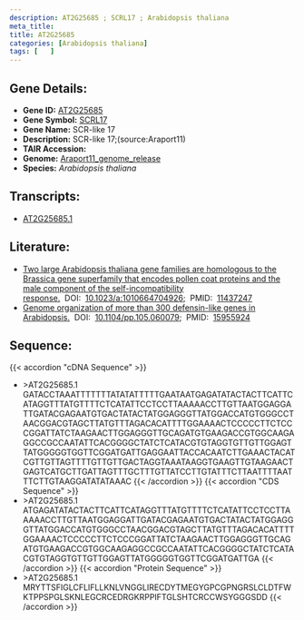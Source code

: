 ```yaml
---
description: AT2G25685 ; SCRL17 ; Arabidopsis thaliana
meta_title:
title: AT2G25685
categories: [Arabidopsis thaliana]
tags: [   ]
---
```


## Gene Details:
- **Gene ID:** [AT2G25685](https://www.arabidopsis.org/locus?name=AT2G25685)
- **Gene Symbol:** <u>SCRL17</u>
- **Gene Name:** SCR-like 17
- **Description:**   SCR-like 17;(source:Araport11)
- **TAIR Accession:** 
- **Genome:** [Araport11_genome_release](https://www.arabidopsis.org/download/list?dir=Genes%2FAraport11_genome_release)
- **Species:** *Arabidopsis thaliana*

## Transcripts:
   -  [AT2G25685.1](https://www.arabidopsis.org/gene?name=AT2G25685.1)
## Literature:
   - [Two large Arabidopsis thaliana gene families are homologous to the Brassica gene  superfamily that encodes pollen coat proteins and the male component of the  self-incompatibility response.](https://www.doi.org/10.1023/a:1010664704926)&nbsp;&nbsp;DOI:&nbsp;&nbsp;[10.1023/a:1010664704926](https://www.doi.org/10.1023/a:1010664704926);&nbsp;&nbsp;PMID:&nbsp;&nbsp;[11437247](https://pubmed.ncbi.nlm.nih.gov/11437247/)
   - [Genome organization of more than 300 defensin-like genes in Arabidopsis.](https://www.doi.org/10.1104/pp.105.060079)&nbsp;&nbsp;DOI:&nbsp;&nbsp;[10.1104/pp.105.060079](https://www.doi.org/10.1104/pp.105.060079);&nbsp;&nbsp;PMID:&nbsp;&nbsp;[15955924](https://pubmed.ncbi.nlm.nih.gov/15955924/)
## Sequence:
{{< accordion "cDNA Sequence" >}}
- \>AT2G25685.1
GATACCTAAATTTTTTTATATATTTTTGAATAATGAGATATACTACTTCATTCATAGGTTTATGTTTTCTCATATTCCTCCTTAAAAACCTTGTTAATGGAGGATTGATACGAGAATGTGACTATACTATGGAGGGTTATGGACCATGTGGGCCTAACGGACGTAGCTTATGTTTAGACACATTTTGGAAAACTCCCCCTTCTCCCGGATTATCTAAGAACTTGGAGGGTTGCAGATGTGAAGACCGTGGCAAGAGGCCGCCAATATTCACGGGGCTATCTCATACGTGTAGGTGTTGTTGGAGTTATGGGGGTGGTTCGGATGATTGAGGAATTACCACAATCTTGAAACTACATCGTTGTTAGTTTTGTTGTTGACTAGGTAAATAAGGTGAAGTTGTAAGAACTGAGTCATGCTTGATTAGTTTGCTTTGTTATCCTTGTATTTCTTAATTTTAATTTCTTGTAAGGATATATAAAC
{{< /accordion >}}
{{< accordion "CDS Sequence" >}}
- \>AT2G25685.1
ATGAGATATACTACTTCATTCATAGGTTTATGTTTTCTCATATTCCTCCTTAAAAACCTTGTTAATGGAGGATTGATACGAGAATGTGACTATACTATGGAGGGTTATGGACCATGTGGGCCTAACGGACGTAGCTTATGTTTAGACACATTTTGGAAAACTCCCCCTTCTCCCGGATTATCTAAGAACTTGGAGGGTTGCAGATGTGAAGACCGTGGCAAGAGGCCGCCAATATTCACGGGGCTATCTCATACGTGTAGGTGTTGTTGGAGTTATGGGGGTGGTTCGGATGATTGA
{{< /accordion >}}
{{< accordion "Protein Sequence" >}}
- \>AT2G25685.1
MRYTTSFIGLCFLIFLLKNLVNGGLIRECDYTMEGYGPCGPNGRSLCLDTFWKTPPSPGLSKNLEGCRCEDRGKRPPIFTGLSHTCRCCWSYGGGSDD
{{< /accordion >}}
